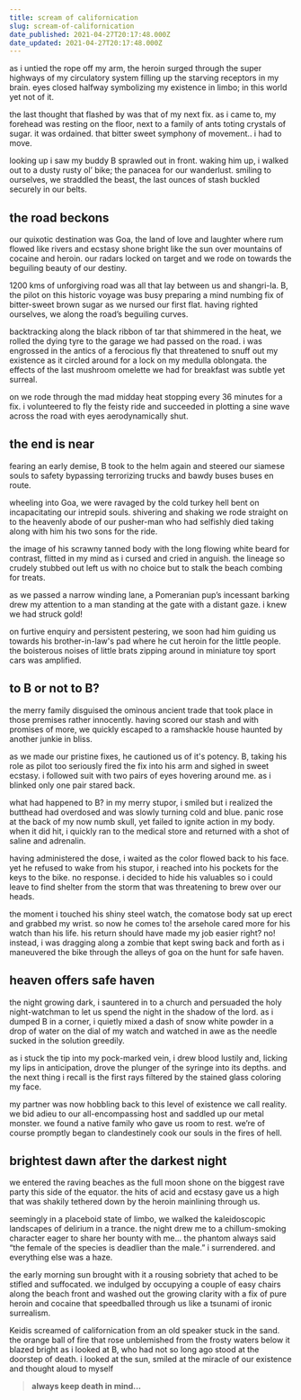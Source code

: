 ```yaml
---
title: scream of californication
slug: scream-of-californication
date_published: 2021-04-27T20:17:48.000Z
date_updated: 2021-04-27T20:17:48.000Z
---
```


as i untied the rope off my arm, the heroin surged through the super highways of my circulatory system filling up the starving receptors in my brain. eyes closed halfway symbolizing my existence in limbo; in this world yet not of it.

the last thought that flashed by was that of my next fix. as i came to, my forehead was resting on the floor, next to a family of ants toting crystals of sugar. it was ordained. that bitter sweet symphony of movement.. i had to move.

looking up i saw my buddy B sprawled out in front. waking him up, i walked out to a dusty rusty ol’ bike; the panacea for our wanderlust. smiling to ourselves, we straddled the beast, the last ounces of stash buckled securely in our belts.

## the road beckons

our quixotic destination was Goa, the land of love and laughter where rum flowed like rivers and ecstasy shone bright like the sun over mountains of cocaine and heroin. our radars locked on target and we rode on towards the beguiling beauty of our destiny.

1200 kms of unforgiving road was all that lay between us and shangri-la. B, the pilot on this historic voyage was busy preparing a mind numbing fix of bitter-sweet brown sugar as we nursed our first flat. having righted ourselves, we along the road’s beguiling curves.

backtracking along the black ribbon of tar that shimmered in the heat, we rolled the dying tyre to the garage we had passed on the road. i was engrossed in the antics of a ferocious fly that threatened to snuff out my existence as it circled around for a lock on my medulla oblongata. the effects of the last mushroom omelette we had for breakfast was subtle yet surreal.

on we rode through the mad midday heat stopping every 36 minutes for a fix. i volunteered to fly the feisty ride and succeeded in plotting a sine wave across the road with eyes aerodynamically shut.

## the end is near

fearing an early demise, B took to the helm again and steered our siamese souls to safety bypassing terrorizing trucks and bawdy buses buses en route.

wheeling into Goa, we were ravaged by the cold turkey hell bent on incapacitating our intrepid souls. shivering and shaking we rode straight on to the heavenly abode of our pusher-man who had selfishly died taking along with him his two sons for the ride.

the image of his scrawny tanned body with the long flowing white beard for contrast, flitted in my mind as i cursed and cried in anguish. the lineage so crudely stubbed out left us with no choice but to stalk the beach combing for treats.

as we passed a narrow winding lane, a Pomeranian pup’s incessant barking drew my attention to a man standing at the gate with a distant gaze. i knew we had struck gold!

on furtive enquiry and persistent pestering, we soon had him guiding us towards his brother-in-law's pad where he cut heroin for the little people. the boisterous noises of little brats zipping around in miniature toy sport cars was amplified.

## to B or not to B?

the merry family disguised the ominous ancient trade that took place in those premises rather innocently. having scored our stash and with promises of more, we quickly escaped to a ramshackle house haunted by another junkie in bliss.

as we made our pristine fixes, he cautioned us of it's potency. B, taking his role as pilot too seriously fired the fix into his arm and sighed in sweet ecstasy. i followed suit with two pairs of eyes hovering around me. as i blinked only one pair stared back.

what had happened to B? in my merry stupor, i smiled but i realized the butthead had overdosed and was slowly turning cold and blue. panic rose at the back of my now numb skull, yet failed to ignite action in my body. when it did hit, i quickly ran to the medical store and returned with a shot of saline and adrenalin.

having administered the dose, i waited as the color flowed back to his face. yet he refused to wake from his stupor, i reached into his pockets for the keys to the bike. no response. i decided to hide his valuables so i could leave to find shelter from the storm that was threatening to brew over our heads.

the moment i touched his shiny steel watch, the comatose body sat up erect and grabbed my wrist. so now he comes to! the arsehole cared more for his watch than his life. his return should have made my job easier right? no! instead, i was dragging along a zombie that kept swing back and forth as i maneuvered the bike through the alleys of goa on the hunt for safe haven.

## heaven offers safe haven

the night growing dark, i sauntered in to a church and persuaded the holy night-watchman to let us spend the night in the shadow of the lord. as i dumped B in a corner, i quietly mixed a dash of snow white powder in a drop of water on the dial of my watch and watched in awe as the needle sucked in the solution greedily.

as i stuck the tip into my pock-marked vein, i drew blood lustily and, licking my lips in anticipation, drove the plunger of the syringe into its depths. and the next thing i recall is the first rays filtered by the stained glass coloring my face.

my partner was now hobbling back to this level of existence we call reality. we bid adieu to our all-encompassing host and saddled up our metal monster. we found a native family who gave us room to rest. we’re of course promptly began to clandestinely cook our souls in the fires of hell.

## brightest dawn after the darkest night

we entered the raving beaches as the full moon shone on the biggest rave party this side of the equator. the hits of acid and ecstasy gave us a high that was shakily tethered down by the heroin mainlining through us.

seemingly in a placeboid state of limbo, we walked the kaleidoscopic landscapes of delirium in a trance. the night drew me to a chillum-smoking character eager to share her bounty with me... the phantom always said “the female of the species is deadlier than the male.” i surrendered. and everything else was a haze.

the early morning sun brought with it a rousing sobriety that ached to be stifled and suffocated. we indulged by occupying a couple of easy chairs along the beach front and washed out the growing clarity with a fix of pure heroin and cocaine that speedballed through us like a tsunami of ironic surrealism.

Keidis screamed of californication from an old speaker stuck in the sand. the orange ball of fire that rose unblemished from the frosty waters below it blazed bright as i looked at B, who had not so long ago stood at the doorstep of death. i looked at the sun, smiled at the miracle of our existence and thought aloud to myself

> **always keep death in mind...**
